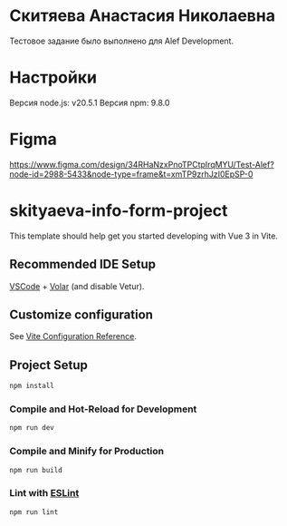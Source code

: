 # Скитяева Анастасия Николаевна

Тестовое задание было выполнено для Alef Development.

# Настройки

Версия node.js: v20.5.1
Версия npm: 9.8.0

# Figma

https://www.figma.com/design/34RHaNzxPnoTPCtpIrqMYU/Test-Alef?node-id=2988-5433&node-type=frame&t=xmTP9zrhJzI0EpSP-0

# skityaeva-info-form-project

This template should help get you started developing with Vue 3 in Vite.

## Recommended IDE Setup

[VSCode](https://code.visualstudio.com/) + [Volar](https://marketplace.visualstudio.com/items?itemName=Vue.volar) (and disable Vetur).

## Customize configuration

See [Vite Configuration Reference](https://vitejs.dev/config/).

## Project Setup

```sh
npm install
```

### Compile and Hot-Reload for Development

```sh
npm run dev
```

### Compile and Minify for Production

```sh
npm run build
```

### Lint with [ESLint](https://eslint.org/)

```sh
npm run lint
```
